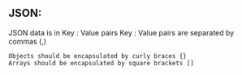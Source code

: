##  JSON:
  
JSON data is in Key : Value pairs
Key : Value pairs are separated by commas (,)


    Objects should be encapsulated by curly braces {}
    Arrays should be encapsulated by square brackets []

